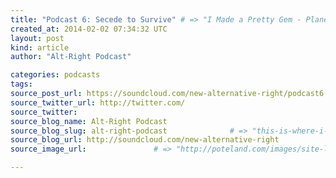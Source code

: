 ```yaml
---
title: "Podcast 6: Secede to Survive" # => "I Made a Pretty Gem - Planet.rb"
created_at: 2014-02-02 07:34:32 UTC
layout: post
kind: article
author: "Alt-Right Podcast"

categories: podcasts
tags: 
source_post_url: https://soundcloud.com/new-alternative-right/podcast6    # => "http://poteland.com/blog/i-made-a-pretty-gem-planet-dot-rb/"
source_twitter_url: http://twitter.com/
source_twitter: 
source_blog_name: Alt-Right Podcast
source_blog_slug: alt-right-podcast              # => "this-is-where-i-tell-you-stuff"
source_blog_url: http://soundcloud.com/new-alternative-right               # => "http://poteland.com/articles"
source_image_url:               # => "http://poteland.com/images/site-logo.png"

---
```



<!--
   Andy and Colin welcome Michael Cushman (aka the &quot;Palmetto Patriot&quot;), a modern-day activist and advocate for Southern cultural and political secession from the evil American multicultural empire. Micheal&#39;s blog can be found at www.southernnationalist.com.           # => "I’ve been hurting to write this ever since we had the idea of creating a Planet for Cubox..." (Continued)
   alt-right-podcast              # => "this-is-where-i-tell-you-stuff"
   http://soundcloud.com/new-alternative-right               # => "http://poteland.com/articles"
                 # => "http://poteland.com/images/site-logo.png"
Andy and Colin welcome Michael Cushman (aka the "Palmetto Patriot"), a modern-day activist and advocate for Southern cultural and political secession from the evil American multicultural empire. Micheal's blog can be found at www.southernnationalist.com.<div class="">
    <i>Source: <a href="http://soundcloud.com/new-alternative-right">Alt-Right Podcast</a></i>
</div>
